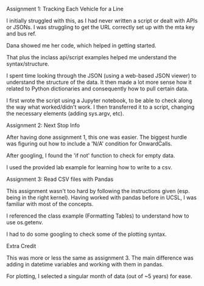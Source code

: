 Assignment 1: Tracking Each Vehicle for a Line

I initially struggled with this, as I had never written a script or dealt with APIs or JSONs. I was struggling to get the URL correctly set up with the mta key and bus ref. 
  
Dana showed me her code, which helped in getting started. 

That plus the inclass api/script examples helped me understand the syntax/structure. 

I spent time looking through the JSON (using a web-based JSON viewer) to understand the structure of the data. It then made a lot more sense how it 
related to Python dictionaries and consequently how to pull certain data. 

I first wrote the script using a Jupyter notebook, to be able to check along the way what worked/didn't work. I then transferred it to a script, changing the necessary
elements (adding sys.argv, etc). 


Assignment 2: Next Stop Info

After having done assignment 1, this one was easier. The biggest hurdle was figuring out how to include a 'N/A' condition for OnwardCalls. 

After googling, I found the 'if not' function to check for empty data. 

I used the provided lab example for learning how to write to a csv. 


Assignment 3: Read CSV files with Pandas 

This assignment wasn't too hard by following the instructions given (esp. being in the right kernel). Having worked with pandas before in UCSL, I was
familiar with most of the concepts. 

I referenced the class example (Formatting Tables) to understand how to use os.getenv. 

I had to do some googling to check some of the plotting syntax. 


Extra Credit

This was more or less the same as assignment 3. The main difference was adding in datetime variables and working with them in pandas. 

For plotting, I selected a singular month of data (out of ~5 years) for ease. 




